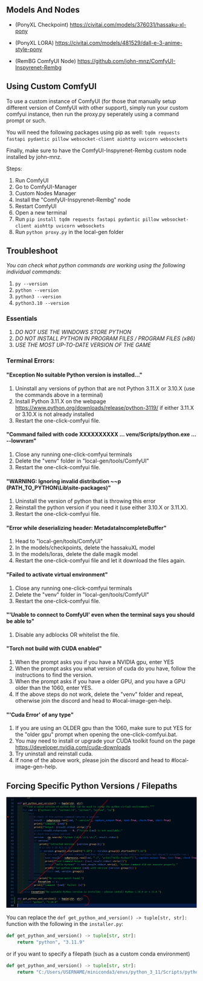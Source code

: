 
## Models And Nodes

- (PonyXL Checkpoint) https://civitai.com/models/376031/hassaku-xl-pony
- (PonyXL LORA) https://civitai.com/models/481529/dall-e-3-anime-style-pony

- (RemBG ComfyUI Node) https://github.com/john-mnz/ComfyUI-Inspyrenet-Rembg

## Using Custom ComfyUI

To use a custom instance of ComfyUI (for those that manually setup different version of ComfyUI with other support), simply run your custom comfyui instance, then run the proxy.py seperately using a command prompt or such.

You will need the following packages using pip as well: `tqdm requests fastapi pydantic pillow websocket-client aiohttp uvicorn websockets`

Finally, make sure to have the ComfyUI-Inspyrenet-Rembg custom node installed by john-mnz.

Steps:
1. Run ComfyUI
2. Go to ComfyUI-Manager
3. Custom Nodes Manager
4. Install the "ComfyUI-Inspyrenet-Rembg" node
5. Restart ComfyUI
6. Open a new terminal
7. Run `pip install tqdm requests fastapi pydantic pillow websocket-client aiohttp uvicorn websockets`
8. Run `python proxy.py` in the local-gen folder

## Troubleshoot

*You can check what python commands are working using the following individual commands:*
1. `py --version`
2. `python --version`
3. `python3 --version`
4. `python3.10 --version`

### Essentials
1. *DO NOT USE THE WINDOWS STORE PYTHON*
2. *DO NOT INSTALL PYTHON IN PROGRAM FILES / PROGRAM FILES (x86)*
3. *USE THE MOST UP-TO-DATE VERSION OF THE GAME*

### Terminal Errors:

#### "Exception No suitable Python version is installed..."
1. Uninstall any versions of python that are not Python 3.11.X or 3.10.X (use the commands above in a terminal)
2. Install Python 3.11.X on the webpage https://www.python.org/downloads/release/python-3119/ if either 3.11.X or 3.10.X is not already installed
3. Restart the one-click-comfyui file.

#### "Command failed with code XXXXXXXXXX ... venv/Scripts/python.exe ... --lowvram"
1. Close any running one-click-comfyui terminals
2. Delete the "venv" folder in "local-gen/tools/ComfyUI"
3. Restart the one-click-comfyui file.

#### "WARNING: Ignoring invalid distribution ~~p (PATH_TO_PYTHON\Lib\site-packages)"
1. Uninstall the version of python that is throwing this error
2. Reinstall the python version if you need it (use either 3.10.X or 3.11.X).
3. Restart the one-click-comfyui file.

#### "Error while deserializing header: MetadataIncompleteBuffer"
1. Head to "local-gen/tools/ComfyUI"
2. In the models/checkpoints, delete the hassakuXL model
3. In the models/loras, delete the dalle magik model
4. Restart the one-click-comfyui file and let it download the files again.

#### "Failed to activate virtual environment"
1. Close any running one-click-comfyui terminals
2. Delete the "venv" folder in "local-gen/tools/ComfyUI"
3. Restart the one-click-comfyui file.

#### "'Unable to connect to ComfyUI' even when the terminal says you should be able to"
1. Disable any adblocks OR whitelist the file.

#### "Torch not build with CUDA enabled"
1. When the prompt asks you if you have a NVIDIA gpu, enter YES
2. When the prompt asks you what version of cuda do you have, follow the instructions to find the version.
3. When the prompt asks if you have a older GPU, and you have a GPU older than the 1060, enter YES.
4. If the above steps do not work, delete the "venv" folder and repeat, otherwise join the discord and head to #local-image-gen-help.

#### "'Cuda Error' of any type"
1. If you are using an OLDER gpu than the 1060, make sure to put YES for the "older gpu" prompt when opening the one-click-comfyui.bat.
2. You may need to install or upgrade your CUDA toolkit found on the page https://developer.nvidia.com/cuda-downloads
3. Try uninstall and reinstall cuda.
4. If none of the above work, please join the discord and head to #local-image-gen-help.

## Forcing Specific Python Versions / Filepaths

![Force Python Command or Filepath](force_python_replacement.png)

You can replace the `def get_python_and_version() -> tuple[str, str]:`
function with the following in the `installer.py`:
```py
def get_python_and_version() -> tuple[str, str]:
	return "python", "3.11.9"
```

or if you want to specify a filepath (such as a custom conda environment)

```py
def get_python_and_version() -> tuple[str, str]:
	return "C:/Users/USERNAME/miniconda3/envs/python_3_11/Scripts/python.exe", "3.11.9"
```
